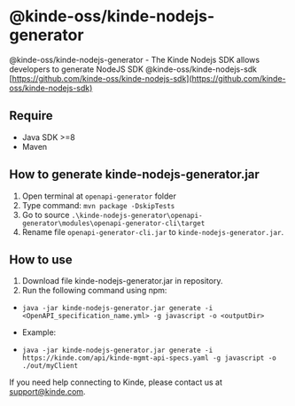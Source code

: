 # @kinde-oss/kinde-nodejs-generator

@kinde-oss/kinde-nodejs-generator - 
The Kinde Nodejs SDK allows developers to generate NodeJS SDK @kinde-oss/kinde-nodejs-sdk [https://github.com/kinde-oss/kinde-nodejs-sdk](https://github.com/kinde-oss/kinde-nodejs-sdk)

## Require
- Java SDK >=8
- Maven

## How to generate kinde-nodejs-generator.jar
1. Open terminal at `openapi-generator` folder
2. Type command: `mvn package -DskipTests`
3. Go to source `.\kinde-nodejs-generator\openapi-generator\modules\openapi-generator-cli\target`
4. Rename file `openapi-generator-cli.jar` to `kinde-nodejs-generator.jar`. 


## How to use
1. Download file kinde-nodejs-generator.jar in repository.
2. Run the following command using npm:

- `java -jar kinde-nodejs-generator.jar generate -i <OpenAPI_specification_name.yml> -g javascript -o <outputDir>`

- Example:

- `java -jar kinde-nodejs-generator.jar generate -i https://kinde.com/api/kinde-mgmt-api-specs.yaml -g javascript -o ./out/myClient`

If you need help connecting to Kinde, please contact us at [support@kinde.com](mailto:support@kinde.com).
